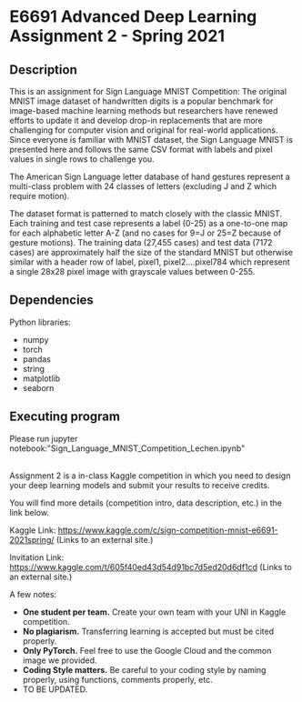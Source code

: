 # E6691 Advanced Deep Learning Assignment 2 - Spring 2021

## Description
This is an assignment for Sign Language MNIST Competition:
The original MNIST image dataset of handwritten digits is a popular benchmark for image-based machine learning methods but researchers have renewed efforts to update it and develop drop-in replacements that are more challenging for computer vision and original for real-world applications. Since everyone is familiar with MNIST dataset, the Sign Language MNIST is presented here and follows the same CSV format with labels and pixel values in single rows to challenge you.

The American Sign Language letter database of hand gestures represent a multi-class problem with 24 classes of letters (excluding J and Z which require motion).

The dataset format is patterned to match closely with the classic MNIST. Each training and test case represents a label (0-25) as a one-to-one map for each alphabetic letter A-Z (and no cases for 9=J or 25=Z because of gesture motions). The training data (27,455 cases) and test data (7172 cases) are approximately half the size of the standard MNIST but otherwise similar with a header row of label, pixel1, pixel2….pixel784 which represent a single 28x28 pixel image with grayscale values between 0-255. 

## Dependencies
Python libraries:
* numpy
* torch
* pandas
* string
* matplotlib
* seaborn

## Executing program
Please run jupyter notebook:"Sign_Language_MNIST_Competition_Lechen.ipynb"



<br>
Assignment 2 is a in-class Kaggle competition in which you need to design your deep learning models and submit your results to receive credits.

You will find more details (competition intro, data description, etc.) in the link below.


Kaggle Link:  https://www.kaggle.com/c/sign-competition-mnist-e6691-2021spring/ (Links to an external site.)

Invitation Link: https://www.kaggle.com/t/605f40ed43d54d91bc7d5ed20d6df1cd (Links to an external site.)

 

A few notes:

- **One student per team.** Create your own team with your UNI in Kaggle competition.
- **No plagiarism.** Transferring learning is accepted but must be cited properly.
- **Only PyTorch.** Feel free to use the Google Cloud and the common image we provided.
- **Coding Style matters.** Be careful to your coding style by naming properly, using functions, comments properly, etc.
- TO BE UPDATED.
